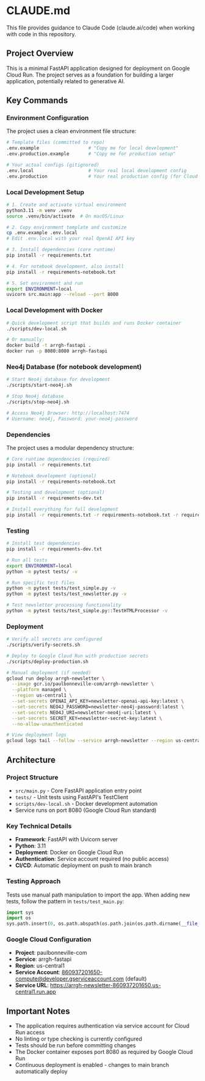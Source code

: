# CLAUDE.md

This file provides guidance to Claude Code (claude.ai/code) when working with code in this repository.

## Project Overview

This is a minimal FastAPI application designed for deployment on Google Cloud Run. The project serves as a foundation for building a larger application, potentially related to generative AI.

## Key Commands

### Environment Configuration

The project uses a clean environment file structure:

```bash
# Template files (committed to repo)
.env.example                  # "Copy me for local development"
.env.production.example       # "Copy me for production setup"

# Your actual configs (gitignored)
.env.local                    # Your real local development config
.env.production               # Your real production config (for Cloud Secrets reference)
```

### Local Development Setup
```bash
# 1. Create and activate virtual environment
python3.11 -m venv .venv
source .venv/bin/activate  # On macOS/Linux

# 2. Copy environment template and customize
cp .env.example .env.local
# Edit .env.local with your real OpenAI API key

# 3. Install dependencies (core runtime)
pip install -r requirements.txt

# 4. For notebook development, also install
pip install -r requirements-notebook.txt

# 5. Set environment and run
export ENVIRONMENT=local
uvicorn src.main:app --reload --port 8000
```

### Local Development with Docker
```bash
# Quick development script that builds and runs Docker container
./scripts/dev-local.sh

# Or manually:
docker build -t arrgh-fastapi .
docker run -p 8080:8080 arrgh-fastapi
```

### Neo4j Database (for notebook development)
```bash
# Start Neo4j database for development
./scripts/start-neo4j.sh

# Stop Neo4j database
./scripts/stop-neo4j.sh

# Access Neo4j Browser: http://localhost:7474
# Username: neo4j, Password: your-neo4j-password
```

### Dependencies

The project uses a modular dependency structure:

```bash
# Core runtime dependencies (required)
pip install -r requirements.txt

# Notebook development (optional)
pip install -r requirements-notebook.txt

# Testing and development (optional)
pip install -r requirements-dev.txt

# Install everything for full development
pip install -r requirements.txt -r requirements-notebook.txt -r requirements-dev.txt
```

### Testing
```bash
# Install test dependencies
pip install -r requirements-dev.txt

# Run all tests
export ENVIRONMENT=local
python -m pytest tests/ -v

# Run specific test files
python -m pytest tests/test_simple.py -v
python -m pytest tests/test_newsletter.py -v

# Test newsletter processing functionality
python -m pytest tests/test_simple.py::TestHTMLProcessor -v
```

### Deployment

```bash
# Verify all secrets are configured
./scripts/verify-secrets.sh

# Deploy to Google Cloud Run with production secrets
./scripts/deploy-production.sh

# Manual deployment (if needed)
gcloud run deploy arrgh-newsletter \
  --image gcr.io/paulbonneville-com/arrgh-newsletter \
  --platform managed \
  --region us-central1 \
  --set-secrets OPENAI_API_KEY=newsletter-openai-api-key:latest \
  --set-secrets NEO4J_PASSWORD=newsletter-neo4j-password:latest \
  --set-secrets NEO4J_URI=newsletter-neo4j-uri:latest \
  --set-secrets SECRET_KEY=newsletter-secret-key:latest \
  --no-allow-unauthenticated

# View deployment logs
gcloud logs tail --follow --service arrgh-newsletter --region us-central1
```

## Architecture

### Project Structure
- `src/main.py` - Core FastAPI application entry point
- `tests/` - Unit tests using FastAPI's TestClient
- `scripts/dev-local.sh` - Docker development automation
- Service runs on port 8080 (Google Cloud Run standard)

### Key Technical Details
- **Framework**: FastAPI with Uvicorn server
- **Python**: 3.11
- **Deployment**: Docker on Google Cloud Run
- **Authentication**: Service account required (no public access)
- **CI/CD**: Automatic deployment on push to main branch

### Testing Approach
Tests use manual path manipulation to import the app. When adding new tests, follow the pattern in `tests/test_main.py`:
```python
import sys
import os
sys.path.insert(0, os.path.abspath(os.path.join(os.path.dirname(__file__), '../src')))
```

### Google Cloud Configuration
- **Project**: paulbonneville-com
- **Service**: arrgh-fastapi
- **Region**: us-central1
- **Service Account**: 860937201650-compute@developer.gserviceaccount.com (default)
- **Service URL**: https://arrgh-newsletter-860937201650.us-central1.run.app

## Important Notes

- The application requires authentication via service account for Cloud Run access
- No linting or type checking is currently configured
- Tests should be run before committing changes
- The Docker container exposes port 8080 as required by Google Cloud Run
- Continuous deployment is enabled - changes to main branch automatically deploy